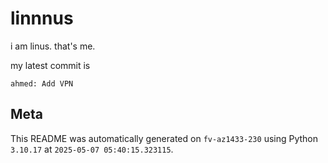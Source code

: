 # linnnus

i am linus. that's me.

my latest commit is

```
ahmed: Add VPN
```

## Meta

This README was automatically generated on `fv-az1433-230` using Python
`3.10.17` at `2025-05-07 05:40:15.323115`.
